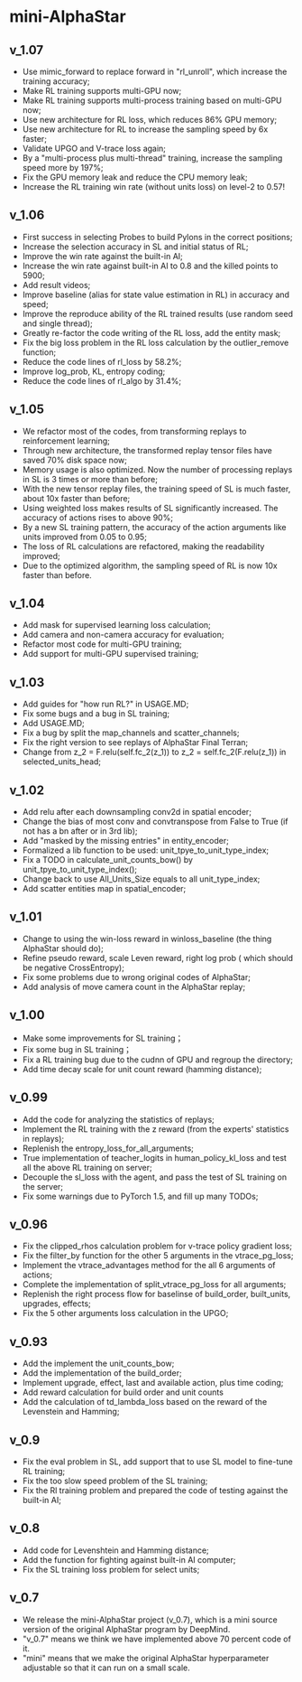 # mini-AlphaStar

## v_1.07

* Use mimic_forward to replace forward in "rl_unroll", which increase the training accuracy;
* Make RL training supports multi-GPU now;
* Make RL training supports multi-process training based on multi-GPU now;
* Use new architecture for RL loss, which reduces 86% GPU memory;
* Use new architecture for RL to increase the sampling speed by 6x faster;
* Validate UPGO and V-trace loss again;
* By a "multi-process plus multi-thread" training, increase the sampling speed more by 197%;
* Fix the GPU memory leak and reduce the CPU memory leak;
* Increase the RL training win rate (without units loss) on level-2 to 0.57!

## v_1.06

* First success in selecting Probes to build Pylons in the correct positions;
* Increase the selection accuracy in SL and initial status of RL;
* Improve the win rate against the built-in AI;
* Increase the win rate against built-in AI to 0.8 and the killed points to 5900;
* Add result videos;
* Improve baseline (alias for state value estimation in RL) in accuracy and speed;
* Improve the reproduce ability of the RL trained results (use random seed and single thread);
* Greatly re-factor the code writing of the RL loss, add the entity mask;
* Fix the big loss problem in the RL loss calculation by the outlier_remove function;
* Reduce the code lines of rl_loss by 58.2%;
* Improve log_prob, KL, entropy coding;
* Reduce the code lines of rl_algo by 31.4%;

## v_1.05

* We refactor most of the codes, from transforming replays to reinforcement learning;
* Through new architecture, the transformed replay tensor files have saved 70% disk space now;
* Memory usage is also optimized. Now the number of processing replays in SL is 3 times or more than before; 
* With the new tensor replay files, the training speed of SL is much faster, about 10x faster than before;
* Using weighted loss makes results of SL significantly increased. The accuracy of actions rises to above 90%;
* By a new SL training pattern, the accuracy of the action arguments like units improved from 0.05 to 0.95;
* The loss of RL calculations are refactored, making the readability improved;
* Due to the optimized algorithm, the sampling speed of RL is now 10x faster than before. 

## v_1.04

* Add mask for supervised learning loss calculation;
* Add camera and non-camera accuracy for evaluation;
* Refactor most code for multi-GPU training;
* Add support for multi-GPU supervised training;

## v_1.03

* Add guides for "how run RL?" in USAGE.MD;
* Fix some bugs and a bug in SL training;
* Add USAGE.MD;
* Fix a bug by split the map_channels and scatter_channels;
* Fix the right version to see replays of AlphaStar Final Terran;
* Change from z_2 = F.relu(self.fc_2(z_1)) to z_2 = self.fc_2(F.relu(z_1)) in selected_units_head;

## v_1.02

* Add relu after each downsampling conv2d in spatial encoder;
* Change the bias of most conv and convtranspose from False to True (if not has a bn after or in 3rd lib);
* Add "masked by the missing entries" in entity_encoder;
* Formalized a lib function to be used: unit_tpye_to_unit_type_index;
* Fix a TODO in calculate_unit_counts_bow() by unit_tpye_to_unit_type_index();
* Change back to use All_Units_Size equals to all unit_type_index;
* Add scatter entities map in spatial_encoder;

## v_1.01

* Change to using the win-loss reward in winloss_baseline (the thing AlphaStar should do);
* Refine pseudo reward, scale Leven reward, right log prob ( which should be negative CrossEntropy);
* Fix some problems due to wrong original codes of AlphaStar;
* Add analysis of move camera count in the AlphaStar replay;

## v_1.00

* Make some improvements for SL training；
* Fix some bug in SL training；
* Fix a RL training bug due to the cudnn of GPU and regroup the directory;
* Add time decay scale for unit count reward (hamming distance);

## v_0.99

* Add the code for analyzing the statistics of replays;
* Implement the RL training with the z reward (from the experts' statistics in replays);
* Replenish the entropy_loss_for_all_arguments;
* True implementation of teacher_logits in human_policy_kl_loss and test all the above RL training on server;
* Decouple the sl_loss with the agent, and pass the test of SL training on the server;
* Fix some warnings due to PyTorch 1.5, and fill up many TODOs;

## v_0.96

* Fix the clipped_rhos calculation problem for v-trace policy gradient loss;
* Fix the filter_by function for the other 5 arguments in the vtrace_pg_loss;
* Implement the vtrace_advantages method for the all 6 arguments of actions;
* Complete the implementation of split_vtrace_pg_loss for all arguments;
* Replenish the right process flow for baselinse of build_order, built_units, upgrades, effects;
* Fix the 5 other arguments loss calculation in the UPGO;

## v_0.93

* Add the implement the unit_counts_bow;
* Add the implementation of the build_order;
* Implement upgrade, effect, last and available action, plus time coding;
* Add reward calculation for build order and unit counts
* Add the calculation of td_lambda_loss based on the reward of the Levenstein and Hamming;

## v_0.9

* Fix the eval problem in SL, add support that to use SL model to fine-tune RL training;
* Fix the too slow speed problem of the SL training;
* Fix the Rl training problem and prepared the code of testing against the built-in AI;

## v_0.8

* Add code for Levenshtein and Hamming distance;
* Add the function for fighting against built-in AI computer;
* Fix the SL training loss problem for select units;

## v_0.7

* We release the mini-AlphaStar project (v_0.7), which is a mini source version of the original AlphaStar program by DeepMind. 
* "v_0.7" means we think we have implemented above 70 percent code of it. 
* "mini" means that we make the original AlphaStar hyperparameter adjustable so that it can run on a small scale.

